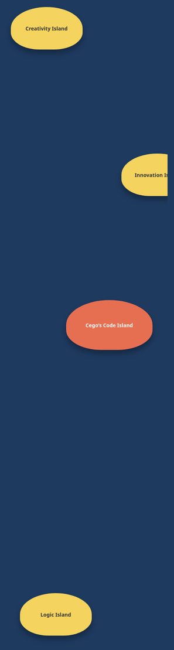 <!DOCTYPE html>
<html lang="tr">
<head>
  <meta charset="UTF-8"/>
  <meta name="viewport" content="width=device-width, initial-scale=1.0"/>
  <style>
    body, html {
      margin: 0; padding: 0;
      width: 100%; height: 100%;
      background: #1e3a5f; /* derin deniz rengi */
      overflow: hidden;
      font-family: 'Segoe UI', sans-serif;
    }
    .ocean {
      position: relative;
      width: 100%; height: 100%;
    }
    .island {
      position: absolute;
      width: 180px; height: 100px;
      background: #f4d35e; /* kum rengi */
      border-radius: 50% 50% 40% 40%;
      box-shadow: 0 10px 15px rgba(0,0,0,0.3);
      display: flex;
      justify-content: center;
      align-items: center;
      color: #333;
      font-weight: bold;
      text-align: center;
      padding: 0.5rem;
      animation: bob 4s ease-in-out infinite;
    }
    /* Adaların konumlarını ayarlıyoruz */
    .island-code      { top: 40%; left: 45%; width: 220px; height: 120px; background: #e76f51; color: #fff; }
    .island-creativity{ top: 20%; left: 15%; }
    .island-logic     { top: 60%; left: 20%; }
    .island-innovation{ top: 30%; left: 75%; }

    /* Hafif dalgalanma (bob) animasyonu */
    @keyframes bob {
      0%,100%   { transform: translateY(0); }
      50%       { transform: translateY(-8px); }
    }
    /* Deniz yüzeyi hafif parıltı */
    .ocean::before {
      content: '';
      position: absolute;
      top: -20%; left: -20%;
      width: 140%; height: 140%;
      background: radial-gradient(circle at 50% 50%, rgba(255,255,255,0.05), transparent 70%);
      animation: ripple 6s linear infinite;
    }
    @keyframes ripple {
      0%   { transform: scale(0.8); opacity: 0.8; }
      100% { transform: scale(1.2); opacity: 0; }
    }
  </style>
</head>
<body>
  <div class="ocean">
    <div class="island island-code">Cego’s Code Island</div>
    <div class="island island-creativity">Creativity Island</div>
    <div class="island island-logic">Logic Island</div>
    <div class="island island-innovation">Innovation Island</div>
  </div>
</body>
</html>
